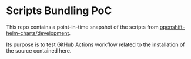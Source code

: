 # Scripts Bundling PoC

This repo contains a point-in-time snapshot of the scripts from
[openshift-helm-charts/development](https://github.com/openshift-helm-charts/development).

Its purpose is to test GitHub Actions workflow related to the installation of
the source contained here.